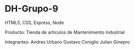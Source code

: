 # DH-Grupo-9

HTML5, CSS, Express, Node

Producto: Tienda de articulos de Mantenimiento Industrial

Integrantes:
Andres Urbano
Gustavo Coniglio
Julian Ginepro